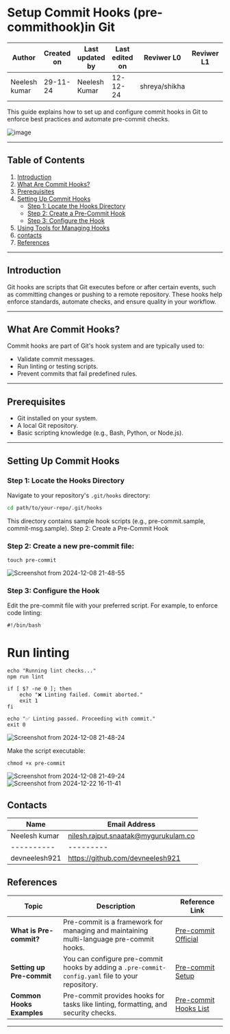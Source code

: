 # Setup Commit Hooks (pre-commithook)in Git
| **Author** | **Created on** | **Last updated by** | **Last edited on** | **Reviwer L0** |**Reviwer L1** |**Reviwer L2** |
|------------|----------------|----------------------|---------------------|---------------|---------------|---------------|
| Neelesh kumar      | 29-11-24      | Neelesh  Kumar             | 12-12-24           |  shreya/shikha| | |     

This guide explains how to set up and configure commit hooks in Git to enforce best practices and automate pre-commit checks.



![image](https://github.com/user-attachments/assets/809fe01d-184a-4a23-bba3-ca96a1cd3570)

---

## Table of Contents

1. [Introduction](#introduction)
2. [What Are Commit Hooks?](#what-are-commit-hooks)
3. [Prerequisites](#prerequisites)
4. [Setting Up Commit Hooks](#setting-up-commit-hooks)
    - [Step 1: Locate the Hooks Directory](#step-1-locate-the-hooks-directory)
    - [Step 2: Create a Pre-Commit Hook](#step-2-create-a-pre-commit-hook)
    - [Step 3: Configure the Hook](#step-3-configure-the-hook)
5. [Using Tools for Managing Hooks](#using-tools-for-managing-hooks)
6. [contacts](#contacts)
6. [References](#references)

---

## Introduction

Git hooks are scripts that Git executes before or after certain events, such as committing changes or pushing to a remote repository. These hooks help enforce standards, automate checks, and ensure quality in your workflow.

---

## What Are Commit Hooks?

Commit hooks are part of Git's hook system and are typically used to:
- Validate commit messages.
- Run linting or testing scripts.
- Prevent commits that fail predefined rules.

---

## Prerequisites

- Git installed on your system.
- A local Git repository.
- Basic scripting knowledge (e.g., Bash, Python, or Node.js).

---


## Setting Up Commit Hooks

### Step 1: Locate the Hooks Directory

Navigate to your repository's `.git/hooks` directory:
```bash
cd path/to/your-repo/.git/hooks
```
This directory contains sample hook scripts (e.g., pre-commit.sample, commit-msg.sample).
Step 2: Create a Pre-Commit Hook

### Step 2: Create a new pre-commit file:
```
touch pre-commit
```
![Screenshot from 2024-12-08 21-48-55](https://github.com/user-attachments/assets/d3d78ed2-96ce-43cd-a67c-408f485ed846)


### Step 3: Configure the Hook

Edit the pre-commit file with your preferred script. For example, to enforce code linting:
```
#!/bin/bash
```
# Run linting
```
echo "Running lint checks..."
npm run lint

if [ $? -ne 0 ]; then
    echo "❌ Linting failed. Commit aborted."
    exit 1
fi

echo "✅ Linting passed. Proceeding with commit."
exit 0
```
![Screenshot from 2024-12-08 21-48-24](https://github.com/user-attachments/assets/a58fd405-d029-4767-b9ec-2b6124ba6f0a)

Make the script executable:
```
chmod +x pre-commit
```
![Screenshot from 2024-12-08 21-49-24](https://github.com/user-attachments/assets/04ee8ae3-d93b-430b-9d69-e2d9d07764b3)
![Screenshot from 2024-12-22 16-11-41](https://github.com/user-attachments/assets/48e44201-6b4e-4492-98cc-1e7a9d3faf41)



## Contacts

| Name| Email Address      |
|-----|--------------------------|
| Neelesh kumar | nilesh.rajput.snaatak@mygurukulam.co || GitHub | URL |
|----------|---------|
|  devneelesh921  |  https://github.com/devneelesh921  |


## References

| **Topic**                   | **Description**                                                                                       | **Reference Link**                                      |
|-----------------------------|-------------------------------------------------------------------------------------------------------|---------------------------------------------------------|
| **What is Pre-commit?**      | Pre-commit is a framework for managing and maintaining multi-language pre-commit hooks.               | [Pre-commit Official](https://pre-commit.com/)          |
| **Setting up Pre-commit**    | You can configure pre-commit hooks by adding a `.pre-commit-config.yaml` file to your repository.      | [Pre-commit Setup](https://pre-commit.com/#install)     |
| **Common Hooks Examples**    | Pre-commit provides hooks for tasks like linting, formatting, and security checks.                   | [Pre-commit Hooks List](https://pre-commit.com/hooks.html) |

---






